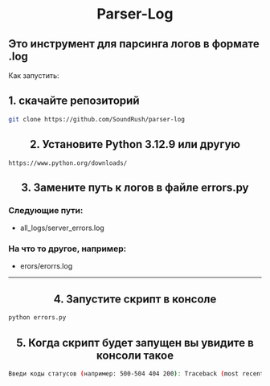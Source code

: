 <h1 align="center">Parser-Log</h1>

## Это инструмент для парсинга логов в формате .log

Как запустить:

## 1. скачайте репозиторий

```bash
git clone https://github.com/SoundRush/parser-log
```

<h2 align='center'>2. Установите Python 3.12.9 или другую</h2>

```Links:
https://www.python.org/downloads/
```

<h2 align='center'>3. Замените путь к логов в файле errors.py</h2>

### Следующие пути:

* all_logs/server_errors.log

### На что то другое, например:

* erors/erorrs.log
---


<h2 align='center'>4. Запустите скрипт в консоле</h2>

```bash
python errors.py
```

<h2 align='center'>5. Когда скрипт будет запущен вы увидите в консоли такое</h2>

```bash
Введи коды статусов (например: 500-504 404 200): Traceback (most recent call last):
```
